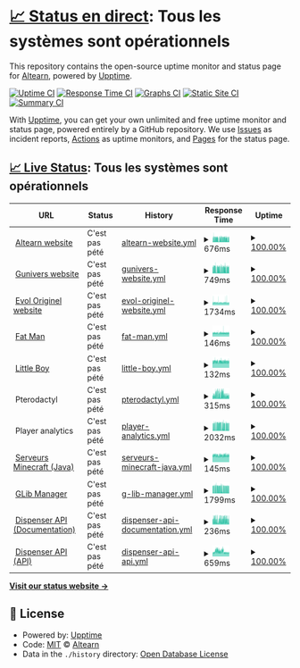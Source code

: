 # [📈 Status en direct](https://Altearn.github.io/status): <!--live status--> **Tous les systèmes sont opérationnels**

This repository contains the open-source uptime monitor and status page for [Altearn](http://altearn.xyz), powered by [Upptime](https://github.com/upptime/upptime).

[![Uptime CI](https://github.com/Altearn/status/workflows/Uptime%20CI/badge.svg)](https://github.com/Altearn/status/actions?query=workflow%3A%22Uptime+CI%22)
[![Response Time CI](https://github.com/Altearn/status/workflows/Response%20Time%20CI/badge.svg)](https://github.com/Altearn/status/actions?query=workflow%3A%22Response+Time+CI%22)
[![Graphs CI](https://github.com/Altearn/status/workflows/Graphs%20CI/badge.svg)](https://github.com/Altearn/status/actions?query=workflow%3A%22Graphs+CI%22)
[![Static Site CI](https://github.com/Altearn/status/workflows/Static%20Site%20CI/badge.svg)](https://github.com/Altearn/status/actions?query=workflow%3A%22Static+Site+CI%22)
[![Summary CI](https://github.com/Altearn/status/workflows/Summary%20CI/badge.svg)](https://github.com/Altearn/status/actions?query=workflow%3A%22Summary+CI%22)

With [Upptime](https://upptime.js.org), you can get your own unlimited and free uptime monitor and status page, powered entirely by a GitHub repository. We use [Issues](https://github.com/Altearn/status/issues) as incident reports, [Actions](https://github.com/Altearn/status/actions) as uptime monitors, and [Pages](https://Altearn.github.io/status) for the status page.

## [📈 Live Status](https://demo.upptime.js.org): <!--live status--> **Tous les systèmes sont opérationnels**

<!--start: status pages-->
<!-- This summary is generated by Upptime (https://github.com/upptime/upptime) -->
<!-- Do not edit this manually, your changes will be overwritten -->
<!-- prettier-ignore -->
| URL | Status | History | Response Time | Uptime |
| --- | ------ | ------- | ------------- | ------ |
| <img alt="" src="https://icons.duckduckgo.com/ip3/altearn.xyz.ico" height="13"> [Altearn website](https://altearn.xyz) | C'est pas pété | [altearn-website.yml](https://github.com/Altearn/status/commits/HEAD/history/altearn-website.yml) | <details><summary><img alt="Response time graph" src="./graphs/altearn-website/response-time-week.png" height="20"> 676ms</summary><br><a href="https://status.altearn.xyz/history/altearn-website"><img alt="Response time 1094" src="https://img.shields.io/endpoint?url=https%3A%2F%2Fraw.githubusercontent.com%2FAltearn%2Fstatus%2FHEAD%2Fapi%2Faltearn-website%2Fresponse-time.json"></a><br><a href="https://status.altearn.xyz/history/altearn-website"><img alt="24-hour response time 757" src="https://img.shields.io/endpoint?url=https%3A%2F%2Fraw.githubusercontent.com%2FAltearn%2Fstatus%2FHEAD%2Fapi%2Faltearn-website%2Fresponse-time-day.json"></a><br><a href="https://status.altearn.xyz/history/altearn-website"><img alt="7-day response time 676" src="https://img.shields.io/endpoint?url=https%3A%2F%2Fraw.githubusercontent.com%2FAltearn%2Fstatus%2FHEAD%2Fapi%2Faltearn-website%2Fresponse-time-week.json"></a><br><a href="https://status.altearn.xyz/history/altearn-website"><img alt="30-day response time 625" src="https://img.shields.io/endpoint?url=https%3A%2F%2Fraw.githubusercontent.com%2FAltearn%2Fstatus%2FHEAD%2Fapi%2Faltearn-website%2Fresponse-time-month.json"></a><br><a href="https://status.altearn.xyz/history/altearn-website"><img alt="1-year response time 1094" src="https://img.shields.io/endpoint?url=https%3A%2F%2Fraw.githubusercontent.com%2FAltearn%2Fstatus%2FHEAD%2Fapi%2Faltearn-website%2Fresponse-time-year.json"></a></details> | <details><summary><a href="https://status.altearn.xyz/history/altearn-website">100.00%</a></summary><a href="https://status.altearn.xyz/history/altearn-website"><img alt="All-time uptime 99.50%" src="https://img.shields.io/endpoint?url=https%3A%2F%2Fraw.githubusercontent.com%2FAltearn%2Fstatus%2FHEAD%2Fapi%2Faltearn-website%2Fuptime.json"></a><br><a href="https://status.altearn.xyz/history/altearn-website"><img alt="24-hour uptime 100.00%" src="https://img.shields.io/endpoint?url=https%3A%2F%2Fraw.githubusercontent.com%2FAltearn%2Fstatus%2FHEAD%2Fapi%2Faltearn-website%2Fuptime-day.json"></a><br><a href="https://status.altearn.xyz/history/altearn-website"><img alt="7-day uptime 100.00%" src="https://img.shields.io/endpoint?url=https%3A%2F%2Fraw.githubusercontent.com%2FAltearn%2Fstatus%2FHEAD%2Fapi%2Faltearn-website%2Fuptime-week.json"></a><br><a href="https://status.altearn.xyz/history/altearn-website"><img alt="30-day uptime 100.00%" src="https://img.shields.io/endpoint?url=https%3A%2F%2Fraw.githubusercontent.com%2FAltearn%2Fstatus%2FHEAD%2Fapi%2Faltearn-website%2Fuptime-month.json"></a><br><a href="https://status.altearn.xyz/history/altearn-website"><img alt="1-year uptime 99.50%" src="https://img.shields.io/endpoint?url=https%3A%2F%2Fraw.githubusercontent.com%2FAltearn%2Fstatus%2FHEAD%2Fapi%2Faltearn-website%2Fuptime-year.json"></a></details>
| <img alt="" src="https://icons.duckduckgo.com/ip3/gunivers.net.ico" height="13"> [Gunivers website](https://gunivers.net) | C'est pas pété | [gunivers-website.yml](https://github.com/Altearn/status/commits/HEAD/history/gunivers-website.yml) | <details><summary><img alt="Response time graph" src="./graphs/gunivers-website/response-time-week.png" height="20"> 749ms</summary><br><a href="https://status.altearn.xyz/history/gunivers-website"><img alt="Response time 1506" src="https://img.shields.io/endpoint?url=https%3A%2F%2Fraw.githubusercontent.com%2FAltearn%2Fstatus%2FHEAD%2Fapi%2Fgunivers-website%2Fresponse-time.json"></a><br><a href="https://status.altearn.xyz/history/gunivers-website"><img alt="24-hour response time 693" src="https://img.shields.io/endpoint?url=https%3A%2F%2Fraw.githubusercontent.com%2FAltearn%2Fstatus%2FHEAD%2Fapi%2Fgunivers-website%2Fresponse-time-day.json"></a><br><a href="https://status.altearn.xyz/history/gunivers-website"><img alt="7-day response time 749" src="https://img.shields.io/endpoint?url=https%3A%2F%2Fraw.githubusercontent.com%2FAltearn%2Fstatus%2FHEAD%2Fapi%2Fgunivers-website%2Fresponse-time-week.json"></a><br><a href="https://status.altearn.xyz/history/gunivers-website"><img alt="30-day response time 739" src="https://img.shields.io/endpoint?url=https%3A%2F%2Fraw.githubusercontent.com%2FAltearn%2Fstatus%2FHEAD%2Fapi%2Fgunivers-website%2Fresponse-time-month.json"></a><br><a href="https://status.altearn.xyz/history/gunivers-website"><img alt="1-year response time 1506" src="https://img.shields.io/endpoint?url=https%3A%2F%2Fraw.githubusercontent.com%2FAltearn%2Fstatus%2FHEAD%2Fapi%2Fgunivers-website%2Fresponse-time-year.json"></a></details> | <details><summary><a href="https://status.altearn.xyz/history/gunivers-website">100.00%</a></summary><a href="https://status.altearn.xyz/history/gunivers-website"><img alt="All-time uptime 99.50%" src="https://img.shields.io/endpoint?url=https%3A%2F%2Fraw.githubusercontent.com%2FAltearn%2Fstatus%2FHEAD%2Fapi%2Fgunivers-website%2Fuptime.json"></a><br><a href="https://status.altearn.xyz/history/gunivers-website"><img alt="24-hour uptime 100.00%" src="https://img.shields.io/endpoint?url=https%3A%2F%2Fraw.githubusercontent.com%2FAltearn%2Fstatus%2FHEAD%2Fapi%2Fgunivers-website%2Fuptime-day.json"></a><br><a href="https://status.altearn.xyz/history/gunivers-website"><img alt="7-day uptime 100.00%" src="https://img.shields.io/endpoint?url=https%3A%2F%2Fraw.githubusercontent.com%2FAltearn%2Fstatus%2FHEAD%2Fapi%2Fgunivers-website%2Fuptime-week.json"></a><br><a href="https://status.altearn.xyz/history/gunivers-website"><img alt="30-day uptime 100.00%" src="https://img.shields.io/endpoint?url=https%3A%2F%2Fraw.githubusercontent.com%2FAltearn%2Fstatus%2FHEAD%2Fapi%2Fgunivers-website%2Fuptime-month.json"></a><br><a href="https://status.altearn.xyz/history/gunivers-website"><img alt="1-year uptime 99.50%" src="https://img.shields.io/endpoint?url=https%3A%2F%2Fraw.githubusercontent.com%2FAltearn%2Fstatus%2FHEAD%2Fapi%2Fgunivers-website%2Fuptime-year.json"></a></details>
| <img alt="" src="https://icons.duckduckgo.com/ip3/eoriginel.fr.ico" height="13"> [Evol Originel website](https://eoriginel.fr/) | C'est pas pété | [evol-originel-website.yml](https://github.com/Altearn/status/commits/HEAD/history/evol-originel-website.yml) | <details><summary><img alt="Response time graph" src="./graphs/evol-originel-website/response-time-week.png" height="20"> 1734ms</summary><br><a href="https://status.altearn.xyz/history/evol-originel-website"><img alt="Response time 1593" src="https://img.shields.io/endpoint?url=https%3A%2F%2Fraw.githubusercontent.com%2FAltearn%2Fstatus%2FHEAD%2Fapi%2Fevol-originel-website%2Fresponse-time.json"></a><br><a href="https://status.altearn.xyz/history/evol-originel-website"><img alt="24-hour response time 1671" src="https://img.shields.io/endpoint?url=https%3A%2F%2Fraw.githubusercontent.com%2FAltearn%2Fstatus%2FHEAD%2Fapi%2Fevol-originel-website%2Fresponse-time-day.json"></a><br><a href="https://status.altearn.xyz/history/evol-originel-website"><img alt="7-day response time 1734" src="https://img.shields.io/endpoint?url=https%3A%2F%2Fraw.githubusercontent.com%2FAltearn%2Fstatus%2FHEAD%2Fapi%2Fevol-originel-website%2Fresponse-time-week.json"></a><br><a href="https://status.altearn.xyz/history/evol-originel-website"><img alt="30-day response time 1745" src="https://img.shields.io/endpoint?url=https%3A%2F%2Fraw.githubusercontent.com%2FAltearn%2Fstatus%2FHEAD%2Fapi%2Fevol-originel-website%2Fresponse-time-month.json"></a><br><a href="https://status.altearn.xyz/history/evol-originel-website"><img alt="1-year response time 1593" src="https://img.shields.io/endpoint?url=https%3A%2F%2Fraw.githubusercontent.com%2FAltearn%2Fstatus%2FHEAD%2Fapi%2Fevol-originel-website%2Fresponse-time-year.json"></a></details> | <details><summary><a href="https://status.altearn.xyz/history/evol-originel-website">100.00%</a></summary><a href="https://status.altearn.xyz/history/evol-originel-website"><img alt="All-time uptime 99.43%" src="https://img.shields.io/endpoint?url=https%3A%2F%2Fraw.githubusercontent.com%2FAltearn%2Fstatus%2FHEAD%2Fapi%2Fevol-originel-website%2Fuptime.json"></a><br><a href="https://status.altearn.xyz/history/evol-originel-website"><img alt="24-hour uptime 100.00%" src="https://img.shields.io/endpoint?url=https%3A%2F%2Fraw.githubusercontent.com%2FAltearn%2Fstatus%2FHEAD%2Fapi%2Fevol-originel-website%2Fuptime-day.json"></a><br><a href="https://status.altearn.xyz/history/evol-originel-website"><img alt="7-day uptime 100.00%" src="https://img.shields.io/endpoint?url=https%3A%2F%2Fraw.githubusercontent.com%2FAltearn%2Fstatus%2FHEAD%2Fapi%2Fevol-originel-website%2Fuptime-week.json"></a><br><a href="https://status.altearn.xyz/history/evol-originel-website"><img alt="30-day uptime 100.00%" src="https://img.shields.io/endpoint?url=https%3A%2F%2Fraw.githubusercontent.com%2FAltearn%2Fstatus%2FHEAD%2Fapi%2Fevol-originel-website%2Fuptime-month.json"></a><br><a href="https://status.altearn.xyz/history/evol-originel-website"><img alt="1-year uptime 99.43%" src="https://img.shields.io/endpoint?url=https%3A%2F%2Fraw.githubusercontent.com%2FAltearn%2Fstatus%2FHEAD%2Fapi%2Fevol-originel-website%2Fuptime-year.json"></a></details>
| <img alt="" src="https://icons.duckduckgo.com/ip3/null.ico" height="13"> [Fat Man](fm.altearn.xyz) | C'est pas pété | [fat-man.yml](https://github.com/Altearn/status/commits/HEAD/history/fat-man.yml) | <details><summary><img alt="Response time graph" src="./graphs/fat-man/response-time-week.png" height="20"> 146ms</summary><br><a href="https://status.altearn.xyz/history/fat-man"><img alt="Response time 143" src="https://img.shields.io/endpoint?url=https%3A%2F%2Fraw.githubusercontent.com%2FAltearn%2Fstatus%2FHEAD%2Fapi%2Ffat-man%2Fresponse-time.json"></a><br><a href="https://status.altearn.xyz/history/fat-man"><img alt="24-hour response time 140" src="https://img.shields.io/endpoint?url=https%3A%2F%2Fraw.githubusercontent.com%2FAltearn%2Fstatus%2FHEAD%2Fapi%2Ffat-man%2Fresponse-time-day.json"></a><br><a href="https://status.altearn.xyz/history/fat-man"><img alt="7-day response time 146" src="https://img.shields.io/endpoint?url=https%3A%2F%2Fraw.githubusercontent.com%2FAltearn%2Fstatus%2FHEAD%2Fapi%2Ffat-man%2Fresponse-time-week.json"></a><br><a href="https://status.altearn.xyz/history/fat-man"><img alt="30-day response time 146" src="https://img.shields.io/endpoint?url=https%3A%2F%2Fraw.githubusercontent.com%2FAltearn%2Fstatus%2FHEAD%2Fapi%2Ffat-man%2Fresponse-time-month.json"></a><br><a href="https://status.altearn.xyz/history/fat-man"><img alt="1-year response time 143" src="https://img.shields.io/endpoint?url=https%3A%2F%2Fraw.githubusercontent.com%2FAltearn%2Fstatus%2FHEAD%2Fapi%2Ffat-man%2Fresponse-time-year.json"></a></details> | <details><summary><a href="https://status.altearn.xyz/history/fat-man">100.00%</a></summary><a href="https://status.altearn.xyz/history/fat-man"><img alt="All-time uptime 100.00%" src="https://img.shields.io/endpoint?url=https%3A%2F%2Fraw.githubusercontent.com%2FAltearn%2Fstatus%2FHEAD%2Fapi%2Ffat-man%2Fuptime.json"></a><br><a href="https://status.altearn.xyz/history/fat-man"><img alt="24-hour uptime 100.00%" src="https://img.shields.io/endpoint?url=https%3A%2F%2Fraw.githubusercontent.com%2FAltearn%2Fstatus%2FHEAD%2Fapi%2Ffat-man%2Fuptime-day.json"></a><br><a href="https://status.altearn.xyz/history/fat-man"><img alt="7-day uptime 100.00%" src="https://img.shields.io/endpoint?url=https%3A%2F%2Fraw.githubusercontent.com%2FAltearn%2Fstatus%2FHEAD%2Fapi%2Ffat-man%2Fuptime-week.json"></a><br><a href="https://status.altearn.xyz/history/fat-man"><img alt="30-day uptime 99.97%" src="https://img.shields.io/endpoint?url=https%3A%2F%2Fraw.githubusercontent.com%2FAltearn%2Fstatus%2FHEAD%2Fapi%2Ffat-man%2Fuptime-month.json"></a><br><a href="https://status.altearn.xyz/history/fat-man"><img alt="1-year uptime 100.00%" src="https://img.shields.io/endpoint?url=https%3A%2F%2Fraw.githubusercontent.com%2FAltearn%2Fstatus%2FHEAD%2Fapi%2Ffat-man%2Fuptime-year.json"></a></details>
| <img alt="" src="https://icons.duckduckgo.com/ip3/null.ico" height="13"> [Little Boy](lb.altearn.xyz) | C'est pas pété | [little-boy.yml](https://github.com/Altearn/status/commits/HEAD/history/little-boy.yml) | <details><summary><img alt="Response time graph" src="./graphs/little-boy/response-time-week.png" height="20"> 132ms</summary><br><a href="https://status.altearn.xyz/history/little-boy"><img alt="Response time 136" src="https://img.shields.io/endpoint?url=https%3A%2F%2Fraw.githubusercontent.com%2FAltearn%2Fstatus%2FHEAD%2Fapi%2Flittle-boy%2Fresponse-time.json"></a><br><a href="https://status.altearn.xyz/history/little-boy"><img alt="24-hour response time 130" src="https://img.shields.io/endpoint?url=https%3A%2F%2Fraw.githubusercontent.com%2FAltearn%2Fstatus%2FHEAD%2Fapi%2Flittle-boy%2Fresponse-time-day.json"></a><br><a href="https://status.altearn.xyz/history/little-boy"><img alt="7-day response time 132" src="https://img.shields.io/endpoint?url=https%3A%2F%2Fraw.githubusercontent.com%2FAltearn%2Fstatus%2FHEAD%2Fapi%2Flittle-boy%2Fresponse-time-week.json"></a><br><a href="https://status.altearn.xyz/history/little-boy"><img alt="30-day response time 133" src="https://img.shields.io/endpoint?url=https%3A%2F%2Fraw.githubusercontent.com%2FAltearn%2Fstatus%2FHEAD%2Fapi%2Flittle-boy%2Fresponse-time-month.json"></a><br><a href="https://status.altearn.xyz/history/little-boy"><img alt="1-year response time 136" src="https://img.shields.io/endpoint?url=https%3A%2F%2Fraw.githubusercontent.com%2FAltearn%2Fstatus%2FHEAD%2Fapi%2Flittle-boy%2Fresponse-time-year.json"></a></details> | <details><summary><a href="https://status.altearn.xyz/history/little-boy">100.00%</a></summary><a href="https://status.altearn.xyz/history/little-boy"><img alt="All-time uptime 99.98%" src="https://img.shields.io/endpoint?url=https%3A%2F%2Fraw.githubusercontent.com%2FAltearn%2Fstatus%2FHEAD%2Fapi%2Flittle-boy%2Fuptime.json"></a><br><a href="https://status.altearn.xyz/history/little-boy"><img alt="24-hour uptime 100.00%" src="https://img.shields.io/endpoint?url=https%3A%2F%2Fraw.githubusercontent.com%2FAltearn%2Fstatus%2FHEAD%2Fapi%2Flittle-boy%2Fuptime-day.json"></a><br><a href="https://status.altearn.xyz/history/little-boy"><img alt="7-day uptime 100.00%" src="https://img.shields.io/endpoint?url=https%3A%2F%2Fraw.githubusercontent.com%2FAltearn%2Fstatus%2FHEAD%2Fapi%2Flittle-boy%2Fuptime-week.json"></a><br><a href="https://status.altearn.xyz/history/little-boy"><img alt="30-day uptime 100.00%" src="https://img.shields.io/endpoint?url=https%3A%2F%2Fraw.githubusercontent.com%2FAltearn%2Fstatus%2FHEAD%2Fapi%2Flittle-boy%2Fuptime-month.json"></a><br><a href="https://status.altearn.xyz/history/little-boy"><img alt="1-year uptime 99.98%" src="https://img.shields.io/endpoint?url=https%3A%2F%2Fraw.githubusercontent.com%2FAltearn%2Fstatus%2FHEAD%2Fapi%2Flittle-boy%2Fuptime-year.json"></a></details>
| <img alt="" src="https://icons.duckduckgo.com/ip3/null.ico" height="13"> Pterodactyl | C'est pas pété | [pterodactyl.yml](https://github.com/Altearn/status/commits/HEAD/history/pterodactyl.yml) | <details><summary><img alt="Response time graph" src="./graphs/pterodactyl/response-time-week.png" height="20"> 315ms</summary><br><a href="https://status.altearn.xyz/history/pterodactyl"><img alt="Response time 405" src="https://img.shields.io/endpoint?url=https%3A%2F%2Fraw.githubusercontent.com%2FAltearn%2Fstatus%2FHEAD%2Fapi%2Fpterodactyl%2Fresponse-time.json"></a><br><a href="https://status.altearn.xyz/history/pterodactyl"><img alt="24-hour response time 247" src="https://img.shields.io/endpoint?url=https%3A%2F%2Fraw.githubusercontent.com%2FAltearn%2Fstatus%2FHEAD%2Fapi%2Fpterodactyl%2Fresponse-time-day.json"></a><br><a href="https://status.altearn.xyz/history/pterodactyl"><img alt="7-day response time 315" src="https://img.shields.io/endpoint?url=https%3A%2F%2Fraw.githubusercontent.com%2FAltearn%2Fstatus%2FHEAD%2Fapi%2Fpterodactyl%2Fresponse-time-week.json"></a><br><a href="https://status.altearn.xyz/history/pterodactyl"><img alt="30-day response time 270" src="https://img.shields.io/endpoint?url=https%3A%2F%2Fraw.githubusercontent.com%2FAltearn%2Fstatus%2FHEAD%2Fapi%2Fpterodactyl%2Fresponse-time-month.json"></a><br><a href="https://status.altearn.xyz/history/pterodactyl"><img alt="1-year response time 405" src="https://img.shields.io/endpoint?url=https%3A%2F%2Fraw.githubusercontent.com%2FAltearn%2Fstatus%2FHEAD%2Fapi%2Fpterodactyl%2Fresponse-time-year.json"></a></details> | <details><summary><a href="https://status.altearn.xyz/history/pterodactyl">100.00%</a></summary><a href="https://status.altearn.xyz/history/pterodactyl"><img alt="All-time uptime 91.45%" src="https://img.shields.io/endpoint?url=https%3A%2F%2Fraw.githubusercontent.com%2FAltearn%2Fstatus%2FHEAD%2Fapi%2Fpterodactyl%2Fuptime.json"></a><br><a href="https://status.altearn.xyz/history/pterodactyl"><img alt="24-hour uptime 100.00%" src="https://img.shields.io/endpoint?url=https%3A%2F%2Fraw.githubusercontent.com%2FAltearn%2Fstatus%2FHEAD%2Fapi%2Fpterodactyl%2Fuptime-day.json"></a><br><a href="https://status.altearn.xyz/history/pterodactyl"><img alt="7-day uptime 100.00%" src="https://img.shields.io/endpoint?url=https%3A%2F%2Fraw.githubusercontent.com%2FAltearn%2Fstatus%2FHEAD%2Fapi%2Fpterodactyl%2Fuptime-week.json"></a><br><a href="https://status.altearn.xyz/history/pterodactyl"><img alt="30-day uptime 99.97%" src="https://img.shields.io/endpoint?url=https%3A%2F%2Fraw.githubusercontent.com%2FAltearn%2Fstatus%2FHEAD%2Fapi%2Fpterodactyl%2Fuptime-month.json"></a><br><a href="https://status.altearn.xyz/history/pterodactyl"><img alt="1-year uptime 91.45%" src="https://img.shields.io/endpoint?url=https%3A%2F%2Fraw.githubusercontent.com%2FAltearn%2Fstatus%2FHEAD%2Fapi%2Fpterodactyl%2Fuptime-year.json"></a></details>
| <img alt="" src="https://icons.duckduckgo.com/ip3/null.ico" height="13"> Player analytics | C'est pas pété | [player-analytics.yml](https://github.com/Altearn/status/commits/HEAD/history/player-analytics.yml) | <details><summary><img alt="Response time graph" src="./graphs/player-analytics/response-time-week.png" height="20"> 2032ms</summary><br><a href="https://status.altearn.xyz/history/player-analytics"><img alt="Response time 790" src="https://img.shields.io/endpoint?url=https%3A%2F%2Fraw.githubusercontent.com%2FAltearn%2Fstatus%2FHEAD%2Fapi%2Fplayer-analytics%2Fresponse-time.json"></a><br><a href="https://status.altearn.xyz/history/player-analytics"><img alt="24-hour response time 2133" src="https://img.shields.io/endpoint?url=https%3A%2F%2Fraw.githubusercontent.com%2FAltearn%2Fstatus%2FHEAD%2Fapi%2Fplayer-analytics%2Fresponse-time-day.json"></a><br><a href="https://status.altearn.xyz/history/player-analytics"><img alt="7-day response time 2032" src="https://img.shields.io/endpoint?url=https%3A%2F%2Fraw.githubusercontent.com%2FAltearn%2Fstatus%2FHEAD%2Fapi%2Fplayer-analytics%2Fresponse-time-week.json"></a><br><a href="https://status.altearn.xyz/history/player-analytics"><img alt="30-day response time 2107" src="https://img.shields.io/endpoint?url=https%3A%2F%2Fraw.githubusercontent.com%2FAltearn%2Fstatus%2FHEAD%2Fapi%2Fplayer-analytics%2Fresponse-time-month.json"></a><br><a href="https://status.altearn.xyz/history/player-analytics"><img alt="1-year response time 790" src="https://img.shields.io/endpoint?url=https%3A%2F%2Fraw.githubusercontent.com%2FAltearn%2Fstatus%2FHEAD%2Fapi%2Fplayer-analytics%2Fresponse-time-year.json"></a></details> | <details><summary><a href="https://status.altearn.xyz/history/player-analytics">100.00%</a></summary><a href="https://status.altearn.xyz/history/player-analytics"><img alt="All-time uptime 100.00%" src="https://img.shields.io/endpoint?url=https%3A%2F%2Fraw.githubusercontent.com%2FAltearn%2Fstatus%2FHEAD%2Fapi%2Fplayer-analytics%2Fuptime.json"></a><br><a href="https://status.altearn.xyz/history/player-analytics"><img alt="24-hour uptime 100.00%" src="https://img.shields.io/endpoint?url=https%3A%2F%2Fraw.githubusercontent.com%2FAltearn%2Fstatus%2FHEAD%2Fapi%2Fplayer-analytics%2Fuptime-day.json"></a><br><a href="https://status.altearn.xyz/history/player-analytics"><img alt="7-day uptime 100.00%" src="https://img.shields.io/endpoint?url=https%3A%2F%2Fraw.githubusercontent.com%2FAltearn%2Fstatus%2FHEAD%2Fapi%2Fplayer-analytics%2Fuptime-week.json"></a><br><a href="https://status.altearn.xyz/history/player-analytics"><img alt="30-day uptime 99.97%" src="https://img.shields.io/endpoint?url=https%3A%2F%2Fraw.githubusercontent.com%2FAltearn%2Fstatus%2FHEAD%2Fapi%2Fplayer-analytics%2Fuptime-month.json"></a><br><a href="https://status.altearn.xyz/history/player-analytics"><img alt="1-year uptime 100.00%" src="https://img.shields.io/endpoint?url=https%3A%2F%2Fraw.githubusercontent.com%2FAltearn%2Fstatus%2FHEAD%2Fapi%2Fplayer-analytics%2Fuptime-year.json"></a></details>
| <img alt="" src="https://icons.duckduckgo.com/ip3/null.ico" height="13"> [Serveurs Minecraft (Java)](play.gunivers.net) | C'est pas pété | [serveurs-minecraft-java.yml](https://github.com/Altearn/status/commits/HEAD/history/serveurs-minecraft-java.yml) | <details><summary><img alt="Response time graph" src="./graphs/serveurs-minecraft-java/response-time-week.png" height="20"> 145ms</summary><br><a href="https://status.altearn.xyz/history/serveurs-minecraft-java"><img alt="Response time 143" src="https://img.shields.io/endpoint?url=https%3A%2F%2Fraw.githubusercontent.com%2FAltearn%2Fstatus%2FHEAD%2Fapi%2Fserveurs-minecraft-java%2Fresponse-time.json"></a><br><a href="https://status.altearn.xyz/history/serveurs-minecraft-java"><img alt="24-hour response time 145" src="https://img.shields.io/endpoint?url=https%3A%2F%2Fraw.githubusercontent.com%2FAltearn%2Fstatus%2FHEAD%2Fapi%2Fserveurs-minecraft-java%2Fresponse-time-day.json"></a><br><a href="https://status.altearn.xyz/history/serveurs-minecraft-java"><img alt="7-day response time 145" src="https://img.shields.io/endpoint?url=https%3A%2F%2Fraw.githubusercontent.com%2FAltearn%2Fstatus%2FHEAD%2Fapi%2Fserveurs-minecraft-java%2Fresponse-time-week.json"></a><br><a href="https://status.altearn.xyz/history/serveurs-minecraft-java"><img alt="30-day response time 147" src="https://img.shields.io/endpoint?url=https%3A%2F%2Fraw.githubusercontent.com%2FAltearn%2Fstatus%2FHEAD%2Fapi%2Fserveurs-minecraft-java%2Fresponse-time-month.json"></a><br><a href="https://status.altearn.xyz/history/serveurs-minecraft-java"><img alt="1-year response time 143" src="https://img.shields.io/endpoint?url=https%3A%2F%2Fraw.githubusercontent.com%2FAltearn%2Fstatus%2FHEAD%2Fapi%2Fserveurs-minecraft-java%2Fresponse-time-year.json"></a></details> | <details><summary><a href="https://status.altearn.xyz/history/serveurs-minecraft-java">100.00%</a></summary><a href="https://status.altearn.xyz/history/serveurs-minecraft-java"><img alt="All-time uptime 100.00%" src="https://img.shields.io/endpoint?url=https%3A%2F%2Fraw.githubusercontent.com%2FAltearn%2Fstatus%2FHEAD%2Fapi%2Fserveurs-minecraft-java%2Fuptime.json"></a><br><a href="https://status.altearn.xyz/history/serveurs-minecraft-java"><img alt="24-hour uptime 100.00%" src="https://img.shields.io/endpoint?url=https%3A%2F%2Fraw.githubusercontent.com%2FAltearn%2Fstatus%2FHEAD%2Fapi%2Fserveurs-minecraft-java%2Fuptime-day.json"></a><br><a href="https://status.altearn.xyz/history/serveurs-minecraft-java"><img alt="7-day uptime 100.00%" src="https://img.shields.io/endpoint?url=https%3A%2F%2Fraw.githubusercontent.com%2FAltearn%2Fstatus%2FHEAD%2Fapi%2Fserveurs-minecraft-java%2Fuptime-week.json"></a><br><a href="https://status.altearn.xyz/history/serveurs-minecraft-java"><img alt="30-day uptime 99.97%" src="https://img.shields.io/endpoint?url=https%3A%2F%2Fraw.githubusercontent.com%2FAltearn%2Fstatus%2FHEAD%2Fapi%2Fserveurs-minecraft-java%2Fuptime-month.json"></a><br><a href="https://status.altearn.xyz/history/serveurs-minecraft-java"><img alt="1-year uptime 100.00%" src="https://img.shields.io/endpoint?url=https%3A%2F%2Fraw.githubusercontent.com%2FAltearn%2Fstatus%2FHEAD%2Fapi%2Fserveurs-minecraft-java%2Fuptime-year.json"></a></details>
| <img alt="" src="https://icons.duckduckgo.com/ip3/glib.gunivers.net.ico" height="13"> [GLib Manager](https://glib.gunivers.net/) | C'est pas pété | [g-lib-manager.yml](https://github.com/Altearn/status/commits/HEAD/history/g-lib-manager.yml) | <details><summary><img alt="Response time graph" src="./graphs/g-lib-manager/response-time-week.png" height="20"> 1799ms</summary><br><a href="https://status.altearn.xyz/history/g-lib-manager"><img alt="Response time 1023" src="https://img.shields.io/endpoint?url=https%3A%2F%2Fraw.githubusercontent.com%2FAltearn%2Fstatus%2FHEAD%2Fapi%2Fg-lib-manager%2Fresponse-time.json"></a><br><a href="https://status.altearn.xyz/history/g-lib-manager"><img alt="24-hour response time 1557" src="https://img.shields.io/endpoint?url=https%3A%2F%2Fraw.githubusercontent.com%2FAltearn%2Fstatus%2FHEAD%2Fapi%2Fg-lib-manager%2Fresponse-time-day.json"></a><br><a href="https://status.altearn.xyz/history/g-lib-manager"><img alt="7-day response time 1799" src="https://img.shields.io/endpoint?url=https%3A%2F%2Fraw.githubusercontent.com%2FAltearn%2Fstatus%2FHEAD%2Fapi%2Fg-lib-manager%2Fresponse-time-week.json"></a><br><a href="https://status.altearn.xyz/history/g-lib-manager"><img alt="30-day response time 1855" src="https://img.shields.io/endpoint?url=https%3A%2F%2Fraw.githubusercontent.com%2FAltearn%2Fstatus%2FHEAD%2Fapi%2Fg-lib-manager%2Fresponse-time-month.json"></a><br><a href="https://status.altearn.xyz/history/g-lib-manager"><img alt="1-year response time 1023" src="https://img.shields.io/endpoint?url=https%3A%2F%2Fraw.githubusercontent.com%2FAltearn%2Fstatus%2FHEAD%2Fapi%2Fg-lib-manager%2Fresponse-time-year.json"></a></details> | <details><summary><a href="https://status.altearn.xyz/history/g-lib-manager">100.00%</a></summary><a href="https://status.altearn.xyz/history/g-lib-manager"><img alt="All-time uptime 99.55%" src="https://img.shields.io/endpoint?url=https%3A%2F%2Fraw.githubusercontent.com%2FAltearn%2Fstatus%2FHEAD%2Fapi%2Fg-lib-manager%2Fuptime.json"></a><br><a href="https://status.altearn.xyz/history/g-lib-manager"><img alt="24-hour uptime 100.00%" src="https://img.shields.io/endpoint?url=https%3A%2F%2Fraw.githubusercontent.com%2FAltearn%2Fstatus%2FHEAD%2Fapi%2Fg-lib-manager%2Fuptime-day.json"></a><br><a href="https://status.altearn.xyz/history/g-lib-manager"><img alt="7-day uptime 100.00%" src="https://img.shields.io/endpoint?url=https%3A%2F%2Fraw.githubusercontent.com%2FAltearn%2Fstatus%2FHEAD%2Fapi%2Fg-lib-manager%2Fuptime-week.json"></a><br><a href="https://status.altearn.xyz/history/g-lib-manager"><img alt="30-day uptime 99.97%" src="https://img.shields.io/endpoint?url=https%3A%2F%2Fraw.githubusercontent.com%2FAltearn%2Fstatus%2FHEAD%2Fapi%2Fg-lib-manager%2Fuptime-month.json"></a><br><a href="https://status.altearn.xyz/history/g-lib-manager"><img alt="1-year uptime 99.55%" src="https://img.shields.io/endpoint?url=https%3A%2F%2Fraw.githubusercontent.com%2FAltearn%2Fstatus%2FHEAD%2Fapi%2Fg-lib-manager%2Fuptime-year.json"></a></details>
| <img alt="" src="https://icons.duckduckgo.com/ip3/dispenser.gunivers.net.ico" height="13"> [Dispenser API (Documentation)](https://dispenser.gunivers.net/) | C'est pas pété | [dispenser-api-documentation.yml](https://github.com/Altearn/status/commits/HEAD/history/dispenser-api-documentation.yml) | <details><summary><img alt="Response time graph" src="./graphs/dispenser-api-documentation/response-time-week.png" height="20"> 236ms</summary><br><a href="https://status.altearn.xyz/history/dispenser-api-documentation"><img alt="Response time 397" src="https://img.shields.io/endpoint?url=https%3A%2F%2Fraw.githubusercontent.com%2FAltearn%2Fstatus%2FHEAD%2Fapi%2Fdispenser-api-documentation%2Fresponse-time.json"></a><br><a href="https://status.altearn.xyz/history/dispenser-api-documentation"><img alt="24-hour response time 239" src="https://img.shields.io/endpoint?url=https%3A%2F%2Fraw.githubusercontent.com%2FAltearn%2Fstatus%2FHEAD%2Fapi%2Fdispenser-api-documentation%2Fresponse-time-day.json"></a><br><a href="https://status.altearn.xyz/history/dispenser-api-documentation"><img alt="7-day response time 236" src="https://img.shields.io/endpoint?url=https%3A%2F%2Fraw.githubusercontent.com%2FAltearn%2Fstatus%2FHEAD%2Fapi%2Fdispenser-api-documentation%2Fresponse-time-week.json"></a><br><a href="https://status.altearn.xyz/history/dispenser-api-documentation"><img alt="30-day response time 242" src="https://img.shields.io/endpoint?url=https%3A%2F%2Fraw.githubusercontent.com%2FAltearn%2Fstatus%2FHEAD%2Fapi%2Fdispenser-api-documentation%2Fresponse-time-month.json"></a><br><a href="https://status.altearn.xyz/history/dispenser-api-documentation"><img alt="1-year response time 397" src="https://img.shields.io/endpoint?url=https%3A%2F%2Fraw.githubusercontent.com%2FAltearn%2Fstatus%2FHEAD%2Fapi%2Fdispenser-api-documentation%2Fresponse-time-year.json"></a></details> | <details><summary><a href="https://status.altearn.xyz/history/dispenser-api-documentation">100.00%</a></summary><a href="https://status.altearn.xyz/history/dispenser-api-documentation"><img alt="All-time uptime 99.55%" src="https://img.shields.io/endpoint?url=https%3A%2F%2Fraw.githubusercontent.com%2FAltearn%2Fstatus%2FHEAD%2Fapi%2Fdispenser-api-documentation%2Fuptime.json"></a><br><a href="https://status.altearn.xyz/history/dispenser-api-documentation"><img alt="24-hour uptime 100.00%" src="https://img.shields.io/endpoint?url=https%3A%2F%2Fraw.githubusercontent.com%2FAltearn%2Fstatus%2FHEAD%2Fapi%2Fdispenser-api-documentation%2Fuptime-day.json"></a><br><a href="https://status.altearn.xyz/history/dispenser-api-documentation"><img alt="7-day uptime 100.00%" src="https://img.shields.io/endpoint?url=https%3A%2F%2Fraw.githubusercontent.com%2FAltearn%2Fstatus%2FHEAD%2Fapi%2Fdispenser-api-documentation%2Fuptime-week.json"></a><br><a href="https://status.altearn.xyz/history/dispenser-api-documentation"><img alt="30-day uptime 100.00%" src="https://img.shields.io/endpoint?url=https%3A%2F%2Fraw.githubusercontent.com%2FAltearn%2Fstatus%2FHEAD%2Fapi%2Fdispenser-api-documentation%2Fuptime-month.json"></a><br><a href="https://status.altearn.xyz/history/dispenser-api-documentation"><img alt="1-year uptime 99.55%" src="https://img.shields.io/endpoint?url=https%3A%2F%2Fraw.githubusercontent.com%2FAltearn%2Fstatus%2FHEAD%2Fapi%2Fdispenser-api-documentation%2Fuptime-year.json"></a></details>
| <img alt="" src="https://icons.duckduckgo.com/ip3/dispenser.gunivers.net.ico" height="13"> [Dispenser API (API)](https://dispenser.gunivers.net/api/versions) | C'est pas pété | [dispenser-api-api.yml](https://github.com/Altearn/status/commits/HEAD/history/dispenser-api-api.yml) | <details><summary><img alt="Response time graph" src="./graphs/dispenser-api-api/response-time-week.png" height="20"> 659ms</summary><br><a href="https://status.altearn.xyz/history/dispenser-api-api"><img alt="Response time 286" src="https://img.shields.io/endpoint?url=https%3A%2F%2Fraw.githubusercontent.com%2FAltearn%2Fstatus%2FHEAD%2Fapi%2Fdispenser-api-api%2Fresponse-time.json"></a><br><a href="https://status.altearn.xyz/history/dispenser-api-api"><img alt="24-hour response time 638" src="https://img.shields.io/endpoint?url=https%3A%2F%2Fraw.githubusercontent.com%2FAltearn%2Fstatus%2FHEAD%2Fapi%2Fdispenser-api-api%2Fresponse-time-day.json"></a><br><a href="https://status.altearn.xyz/history/dispenser-api-api"><img alt="7-day response time 659" src="https://img.shields.io/endpoint?url=https%3A%2F%2Fraw.githubusercontent.com%2FAltearn%2Fstatus%2FHEAD%2Fapi%2Fdispenser-api-api%2Fresponse-time-week.json"></a><br><a href="https://status.altearn.xyz/history/dispenser-api-api"><img alt="30-day response time 594" src="https://img.shields.io/endpoint?url=https%3A%2F%2Fraw.githubusercontent.com%2FAltearn%2Fstatus%2FHEAD%2Fapi%2Fdispenser-api-api%2Fresponse-time-month.json"></a><br><a href="https://status.altearn.xyz/history/dispenser-api-api"><img alt="1-year response time 286" src="https://img.shields.io/endpoint?url=https%3A%2F%2Fraw.githubusercontent.com%2FAltearn%2Fstatus%2FHEAD%2Fapi%2Fdispenser-api-api%2Fresponse-time-year.json"></a></details> | <details><summary><a href="https://status.altearn.xyz/history/dispenser-api-api">100.00%</a></summary><a href="https://status.altearn.xyz/history/dispenser-api-api"><img alt="All-time uptime 99.98%" src="https://img.shields.io/endpoint?url=https%3A%2F%2Fraw.githubusercontent.com%2FAltearn%2Fstatus%2FHEAD%2Fapi%2Fdispenser-api-api%2Fuptime.json"></a><br><a href="https://status.altearn.xyz/history/dispenser-api-api"><img alt="24-hour uptime 100.00%" src="https://img.shields.io/endpoint?url=https%3A%2F%2Fraw.githubusercontent.com%2FAltearn%2Fstatus%2FHEAD%2Fapi%2Fdispenser-api-api%2Fuptime-day.json"></a><br><a href="https://status.altearn.xyz/history/dispenser-api-api"><img alt="7-day uptime 100.00%" src="https://img.shields.io/endpoint?url=https%3A%2F%2Fraw.githubusercontent.com%2FAltearn%2Fstatus%2FHEAD%2Fapi%2Fdispenser-api-api%2Fuptime-week.json"></a><br><a href="https://status.altearn.xyz/history/dispenser-api-api"><img alt="30-day uptime 99.85%" src="https://img.shields.io/endpoint?url=https%3A%2F%2Fraw.githubusercontent.com%2FAltearn%2Fstatus%2FHEAD%2Fapi%2Fdispenser-api-api%2Fuptime-month.json"></a><br><a href="https://status.altearn.xyz/history/dispenser-api-api"><img alt="1-year uptime 99.98%" src="https://img.shields.io/endpoint?url=https%3A%2F%2Fraw.githubusercontent.com%2FAltearn%2Fstatus%2FHEAD%2Fapi%2Fdispenser-api-api%2Fuptime-year.json"></a></details>

<!--end: status pages-->

[**Visit our status website →**](https://Altearn.github.io/status)

## 📄 License

- Powered by: [Upptime](https://github.com/upptime/upptime)
- Code: [MIT](./LICENSE) © [Altearn](http://altearn.xyz)
- Data in the `./history` directory: [Open Database License](https://opendatacommons.org/licenses/odbl/1-0/)
